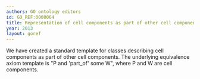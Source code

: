 ```yaml
--- 
authors: GO ontology editors
id: GO_REF:0000064
title: Representation of cell components as part of other cell components in the Gene Ontology
year: 2013
layout: goref
---
```


We have created a standard template for classes describing cell components as part of other cell components. The underlying equivalence axiom template is "P and 'part_of' some W", where P and W are cell components.
